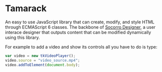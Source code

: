 # Tamarack
An easy to use JavaScript library that can create, modify, and style HTML through ECMAScript 6 classes. The backbone of [Socorro Designer](https://github.com/ianmartinez/Socorro-Designer), a user interace designer that outputs content that can be modified dynamically using this library.

For example to add a video and show its controls all you have to do is type:
```javascript
var video = new tkVideoPlayer();
video.source = "video_source.mp4";
video.addToElement(document.body);
```
